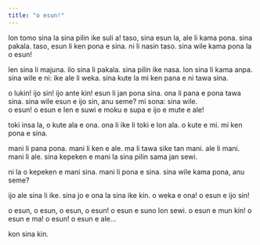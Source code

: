```yaml
---
title: "o esun!"
---
```


lon tomo sina la sina pilin ike suli a! taso, sina esun la, ale li kama pona. sina pakala. taso, esun li ken pona e sina. ni li nasin taso. sina wile kama pona la o esun!

len sina li majuna. ilo sina li pakala. sina pilin ike nasa. lon sina li kama anpa. sina wile e ni: ike ale li weka. sina kute la mi ken pana e ni tawa sina. 

o lukin! ijo sin! ijo ante kin! esun li jan pona sina. ona li pana e pona tawa sina. sina wile esun e ijo sin, anu seme? mi sona: sina wile.  
o esun! o esun e len e suwi e moku e supa e ijo e mute e ale!

toki insa la, o kute ala e ona. ona li ike li toki e lon ala. o kute e mi. mi ken pona e sina. 

mani li pana pona. mani li ken e ale. ma li tawa sike tan mani. ale li mani. mani li ale. sina kepeken e mani la sina pilin sama jan sewi. 

ni la o kepeken e mani sina. mani li pona e sina. sina wile kama pona, anu seme? 

ijo ale sina li ike. sina jo e ona la sina ike kin. o weka e ona! o esun e ijo sin!

o esun, o esun, o esun, o esun! o esun e suno lon sewi. o esun e mun kin! o esun e ma! o esun! o esun e ale...

kon sina kin.
